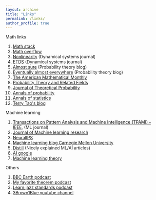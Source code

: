 ```yaml
---
layout: archive
title: "Links"
permalink: /links/
author_profile: true
---
```


Math links

1. [Math stack](https://math.stackexchange.com)
2. [Math overflow](https://mathoverflow.net)
3. [Nonlinearity](https://iopscience.iop.org/journal/0951-7715) (Dynamical systems journal)
4. [ETDS](https://mc.manuscriptcentral.com/etds) (Dynamical systems journal)
5. [Almost sure](https://almostsure.wordpress.com) (Probability theory blog)
6. [Eventually almost everywhere](https://eventuallyalmosteverywhere.wordpress.com) (Probability theory blog)
7. [The American Mathematical Monthly](https://www.maa.org)
8. [Probability Theory and Related Fields](https://www.springer.com/journal/440)
9. [Journal of Theoretical Probability](https://www.springer.com/journal/10959)
10. [Annals of probability](https://imstat.org/journals-and-publications/annals-of-probability/)
11. [Annals of statistics](https://imstat.org/journals-and-publications/annals-of-statistics/)
12. [Terry Tao's blog](https://terrytao.wordpress.com)



Machine learning

1. [Transactions on Pattern Analysis and Machine Intelligence (TPAMI) - IEEE](https://ieeexplore.ieee.org/xpl/RecentIssue.jsp?punumber=34), (ML journal)
2. [Journal of Machine learning research](http://www.jmlr.org)
3. [NeuralIPS](https://nips.cc)
4. [Machine learning blog Carnegie Mellon University](https://blog.ml.cmu.edu/?utm_source=towardsai.net&utm_medium=referral&utm_campaign=marketing&utm_term=machine-learning-blog&utm_content=best-machine-learning-blogs-to-follow)
5. [Distill](https://distill.pub/?utm_source=towardsai.net&utm_medium=referral&utm_campaign=marketing&utm_term=machine-learning-blog&utm_content=best-machine-learning-blogs-to-follow) (Nicely explained ML/AI articles)
6. [AI google](https://ai.googleblog.com/search/label/Machine%20Learning?utm_source=towardsai.net&utm_medium=referral&utm_campaign=marketing&utm_term=machine-learning-blog&utm_content=best-machine-learning-blogs-to-follow)
7. [Machine learning theory](https://hunch.net/?utm_source=towardsai.net&utm_medium=referral&utm_campaign=marketing&utm_term=machine-learning-blog&utm_content=best-machine-learning-blogs-to-follow)


Others

1. [BBC Earth podcast](https://open.spotify.com/show/7I1Iv7SlYzNBAhZdGvajYJ?si=O4JjUnW9SP60azZCMbsxvw)
2. [My favorite theorem podcast](https://open.spotify.com/show/2EMAnkCN5YE6Rm5GXhz7yn?si=EO-wdPAPQWKz3d4xh2Bdhw)
3. [Learn jazz standards podcast](https://open.spotify.com/show/64jcyR7JAymM1aCD5MzTy0?si=Hu4nvBA_SsmZP25vNq4RQA)
4. [3Brown1Blue youtube channel](https://www.youtube.com/channel/UCYO_jab_esuFRV4b17AJtAw)

